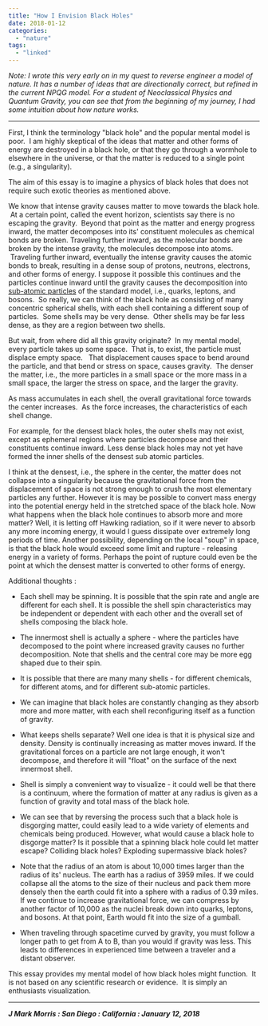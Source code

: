 ```yaml
---
title: "How I Envision Black Holes"
date: 2018-01-12
categories: 
  - "nature"
tags: 
  - "linked"
---
```


_Note: I wrote this very early on in my quest to reverse engineer a model of nature. It has a number of ideas that are directionally correct, but refined in the current NPQG model. For a student of Neoclassical Physics and Quantum Gravity, you can see that from the beginning of my journey, I had some intuition about how nature works._

* * *

First, I think the terminology "black hole" and the popular mental model is poor.  I am highly skeptical of the ideas that matter and other forms of energy are destroyed in a black hole, or that they go through a wormhole to elsewhere in the universe, or that the matter is reduced to a single point (e.g., a singularity).

The aim of this essay is to imagine a physics of black holes that does not require such exotic theories as mentioned above.

We know that intense gravity causes matter to move towards the black hole.  At a certain point, called the event horizon, scientists say there is no escaping the gravity.  Beyond that point as the matter and energy progress inward, the matter decomposes into its' constituent molecules as chemical bonds are broken. Traveling further inward, as the molecular bonds are broken by the intense gravity, the molecules decompose into atoms.  Traveling further inward, eventually the intense gravity causes the atomic bonds to break, resulting in a dense soup of protons, neutrons, electrons, and other forms of energy. I suppose it possible this continues and the particles continue inward until the gravity causes the decomposition into [sub-atomic particles](https://en.wikipedia.org/wiki/Subatomic_particle) of the standard model, i.e., quarks, leptons, and bosons.  So really, we can think of the black hole as consisting of many concentric spherical shells, with each shell containing a different soup of particles.  Some shells may be very dense.  Other shells may be far less dense, as they are a region between two shells.

But wait, from where did all this gravity originate?  In my mental model, every particle takes up some space.  That is, to exist, the particle must displace empty space.   That displacement causes space to bend around the particle, and that bend or stress on space, causes gravity.  The denser the matter, i.e., the more particles in a small space or the more mass in a small space, the larger the stress on space, and the larger the gravity.

As mass accumulates in each shell, the overall gravitational force towards the center increases.  As the force increases, the characteristics of each shell change.

For example, for the densest black holes, the outer shells may not exist, except as ephemeral regions where particles decompose and their constituents continue inward. Less dense black holes may not yet have formed the inner shells of the densest sub atomic particles.

I think at the densest, i.e., the sphere in the center, the matter does not collapse into a singularity because the gravitational force from the displacement of space is not strong enough to crush the most elementary particles any further. However it is may be possible to convert mass energy into the potential energy held in the stretched space of the black hole. Now what happens when the black hole continues to absorb more and more matter? Well, it is letting off Hawking radiation, so if it were never to absorb any more incoming energy, it would I guess dissipate over extremely long periods of time. Another possibility, depending on the local "soup" in space, is that the black hole would exceed some limit and rupture - releasing energy in a variety of forms. Perhaps the point of rupture could even be the point at which the densest matter is converted to other forms of energy.

Additional thoughts :

- Each shell may be spinning. It is possible that the spin rate and angle are different for each shell. It is possible the shell spin characteristics may be independent or dependent with each other and the overall set of shells composing the black hole.

- The innermost shell is actually a sphere - where the particles have decomposed to the point where increased gravity causes no further decomposition. Note that shells and the central core may be more egg shaped due to their spin.

- It is possible that there are many many shells - for different chemicals, for different atoms, and for different sub-atomic particles.

- We can imagine that black holes are constantly changing as they absorb more and more matter, with each shell reconfiguring itself as a function of gravity.

- What keeps shells separate? Well one idea is that it is physical size and density. Density is continually increasing as matter moves inward. If the gravitational forces on a particle are not large enough, it won't decompose, and therefore it will "float" on the surface of the next innermost shell.

- Shell is simply a convenient way to visualize - it could well be that there is a continuum, where the formation of matter at any radius is given as a function of gravity and total mass of the black hole.

- We can see that by reversing the process such that a black hole is disgorging matter, could easily lead to a wide variety of elements and chemicals being produced. However, what would cause a black hole to disgorge matter? Is it possible that a spinning black hole could let matter escape? Colliding black holes? Exploding supermassive black holes?

- Note that the radius of an atom is about 10,000 times larger than the radius of its' nucleus. The earth has a radius of 3959 miles. If we could collapse all the atoms to the size of their nucleus and pack them more densely then the earth could fit into a sphere with a radius of 0.39 miles. If we continue to increase gravitational force, we can compress by another factor of 10,000 as the nuclei break down into quarks, leptons, and bosons. At that point, Earth would fit into the size of a gumball.

- When traveling through spacetime curved by gravity, you must follow a longer path to get from A to B, than you would if gravity was less. This leads to differences in experienced time between a traveler and a distant observer.

This essay provides my mental model of how black holes might function.  It is not based on any scientific research or evidence.  It is simply an enthusiasts visualization.

* * *

_**J Mark Morris : San Diego : California : January 12, 2018**_
